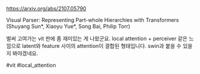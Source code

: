 https://arxiv.org/abs/2107.05790

Visual Parser: Representing Part-whole Hierarchies with Transformers (Shuyang Sun*, Xiaoyu Yue*, Song Bai, Philip Torr)

벌써 고여가는 vit 판에 좀 재미있는 게 나왔군요. local attention + perceiver 같은 느낌으로 latent와 feature 사이의 attention이 결합된 형태입니다. swin과 붙을 수 있을지 봐야겠네요.

#vit #local_attention
